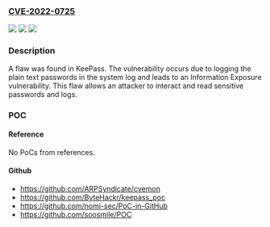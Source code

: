 ### [CVE-2022-0725](https://cve.mitre.org/cgi-bin/cvename.cgi?name=CVE-2022-0725)
![](https://img.shields.io/static/v1?label=Product&message=keepass&color=blue)
![](https://img.shields.io/static/v1?label=Version&message=n%2Fa&color=blue)
![](https://img.shields.io/static/v1?label=Vulnerability&message=Information%20Exposure&color=brighgreen)

### Description

A flaw was found in KeePass. The vulnerability occurs due to logging the plain text passwords in the system log and leads to an Information Exposure vulnerability. This flaw allows an attacker to interact and read sensitive passwords and logs.

### POC

#### Reference
No PoCs from references.

#### Github
- https://github.com/ARPSyndicate/cvemon
- https://github.com/ByteHackr/keepass_poc
- https://github.com/nomi-sec/PoC-in-GitHub
- https://github.com/soosmile/POC

